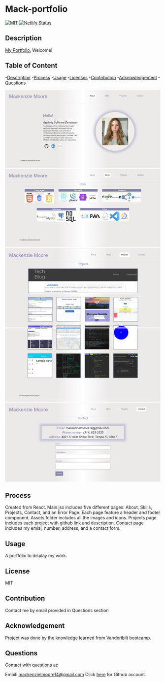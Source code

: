 # Mack-portfolio

[![MIT](https://img.shields.io/badge/License-MIT-yellow.svg)](https://opensource.org/licenses/MIT)
[![Netlify Status](https://api.netlify.com/api/v1/badges/8dc199fc-0a0d-4c4e-9f0d-344304363535/deploy-status)](https://app.netlify.com/sites/mackemo-portfolio/deploys)

## Description

<a href="https://mackemo-portfolio.netlify.app/" target="_blank"> My Portfolio.</a> Welcome!  

## Table of Content
  -[Description](#Description)
  -[Process](#Process)
  -[Usage](#Usage)
  -[Licenses](#Licenses)
  -[Contribution](#Contribution)
  -[Acknowledgement](#Acknowledgement)
  -[Questions](#Questions)

<img src="./src/assets/screenshots/ss1.png"/>
<img src="./src/assets/screenshots/ss2.png"/>
<img src="./src/assets/screenshots/ss3.png"/>
<img src="./src/assets/screenshots/ss4.png"/>
<img src="./src/assets/screenshots/ss5.png"/>

## Process

Created from React. Main.jsx includes five different pages: About, Skills, Projects, Contact, and an Error Page. Each page feature a header
and footer component. Assets folder includes all the images and icons. Projects page includes each project with github link and description.
Contact page includes my emial, number, address, and a contact form.

## Usage

A portfolio to display my work.

## License

MIT

## Contribution
  
Contact me by email provided in Questions section

## Acknowledgement

Project was done by the knowledge learned from Vanderibilt bootcamp.

## Questions
  
Contact with questions at:
  
Email: mackenzielmoore14@gmail.com
Click [here](https://github.com/mackemo) for Github account.